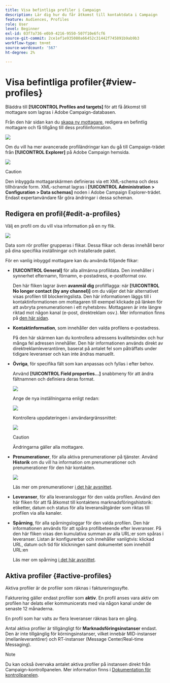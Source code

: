 ```yaml
---
title: Visa befintliga profiler i Campaign
description: Lär dig hur du får åtkomst till kontaktdata i Campaign
feature: Audiences, Profiles
role: User
level: Beginner
exl-id: 03f7a736-e0b9-4216-9550-507f10e6fcf6
source-git-commit: 2ce1ef1e935080a66452c31442f745891b9ab9b3
workflow-type: tm+mt
source-wordcount: '567'
ht-degree: 2%

---
```


# Visa befintliga profiler{#view-profiles}

Bläddra till **[!UICONTROL Profiles and targets]** för att få åtkomst till mottagare som lagras i Adobe Campaign-databasen.

Från den här sidan kan du [skapa ny mottagare](create-profiles.md), redigera en befintlig mottagare och få tillgång till dess profilinformation.

![](assets/profiles-and-targets.png)

Om du vill ha mer avancerade profiländringar kan du gå till Campaign-trädet från **[!UICONTROL Explorer]** på Adobe Campaign hemsida.

![](assets/recipients-in-explorer.png)


>[!CAUTION]
>
>Den inbyggda mottagarskärmen definieras via ett XML-schema och dess tillhörande form. XML-schemat lagras i **[!UICONTROL Administration > Configuration > Data schemas]** noden i Adobe Campaign Explorer-trädet. Endast expertanvändare får göra ändringar i dessa scheman.

## Redigera en profil{#edit-a-profiles}

Välj en profil om du vill visa information på en ny flik.

![](assets/edit-a-profile.png)

Data som rör profiler grupperas i flikar. Dessa flikar och deras innehåll beror på dina specifika inställningar och installerade paket.

För en vanlig inbyggd mottagare kan du använda följande flikar:

* **[!UICONTROL General]** för alla allmänna profildata. Den innehåller i synnerhet efternamn, förnamn, e-postadress, e-postformat osv.

   Den här fliken lagrar även **avanmäl dig** profilflagga: när **[!UICONTROL No longer contact (by any channel)]** om du väljer det här alternativet visas profilen till blockeringslista. Den här informationen läggs till i kontaktinformationen om mottagaren till exempel klickade på länken för att avbryta prenumerationen i ett nyhetsbrev. Mottagaren är inte längre riktad mot någon kanal (e-post, direktreklam osv.). Mer information finns på [den här sidan](../send/quarantines.md).

* **Kontaktinformation**, som innehåller den valda profilens e-postadress.

   På den här skärmen kan du kontrollera adressens kvalitetsindex och hur många fel adressen innehåller. Den här informationen används direkt av direktreklamleverantören, baserat på antalet fel som påträffats under tidigare leveranser och kan inte ändras manuellt.

* **Övriga**, för specifika fält som kan anpassas och fyllas i efter behov.

   Använd **[!UICONTROL Field properties…]** snabbmeny för att ändra fältnamnen och definiera deras format.

   ![](assets/other-tab-field-properties.png)

   Ange de nya inställningarna enligt nedan:

   ![](assets/change-field-properties.png)

   Kontrollera uppdateringen i användargränssnittet:

   ![](assets/other-tab-updated.png)


   >[!CAUTION]
   >Ändringarna gäller alla mottagare.


* **Prenumerationer**, för alla aktiva prenumerationer på tjänster. Använd **Historik** om du vill ha information om prenumerationer och prenumerationer för den här kontakten.

   ![](assets/subscription-tab.png)

   Läs mer om prenumerationer [i det här avsnittet](../start/subscriptions.md).

* **Leveranser**, för alla leveransloggar för den valda profilen. Använd den här fliken för att få åtkomst till kontaktens marknadsföringshistorik: etiketter, datum och status för alla leveransåtgärder som riktas till profilen via alla kanaler.


* **Spårning**, för alla spårningsloggar för den valda profilen. Den här informationen används för att spåra profilbeteende efter leveranser. På den här fliken visas den kumulativa summan av alla URL:er som spåras i leveranser. Listan är konfigurerbar och innehåller vanligtvis: klickad URL, datum och tid för klickningen samt dokumentet som innehöll URL:en

   Läs mer om spårning [i det här avsnittet](../start/tracking.md).


## Aktiva profiler {#active-profiles}

Aktiva profiler är de profiler som räknas i faktureringssyfte.

Fakturering gäller endast profiler som **aktiv**. En profil anses vara aktiv om profilen har delats eller kommunicerats med via någon kanal under de senaste 12 månaderna.

En profil som har valts av flera leveranser räknas bara en gång.

Antal aktiva profiler är tillgängligt för **Marknadsföringsinstanser** endast. Den är inte tillgänglig för körningsinstanser, vilket innebär MID-instanser (mellanleverantörer) och RT-instanser (Message Center/Real-time Messaging).

>[!NOTE]
>
>Du kan också övervaka antalet aktiva profiler på instansen direkt från Campaign-kontrollpanelen. Mer information finns i [Dokumentation för kontrollpanelen](https://experienceleague.adobe.com/docs/control-panel/using/performance-monitoring/active-profiles-monitoring.html).
